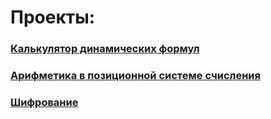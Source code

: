 # Проекты:

### [Калькулятор динамических формул](https://github.com/divash95/c--tasks/wiki/StringCalc)



### [Арифметика в позиционной системе счисления](https://github.com/divash95/c--tasks/wiki/NotationCalc)

### [Шифрование](https://github.com/divash95/c--tasks/wiki/Crypto)
